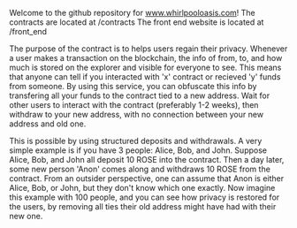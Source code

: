 Welcome to the github repository for www.whirlpooloasis.com!
 The contracts are located at /contracts
 The front end website is located at /front_end

 The purpose of the contract is to helps users regain their privacy. Whenever a user makes
    a transaction on the blockchain, the info of from, to, and how much is stored on the explorer
    and visible for everyone to see. This means that anyone can tell if you interacted with 'x' contract
    or recieved 'y' funds from someone. By using this service, you can obfuscate this info by transfering
    all your funds to the contract tied to a new address. Wait for other users to interact with the contract (preferably 1-2 weeks),
    then withdraw to your new address, with no connection between your new address and old one.

This is possible by using structured deposits and withdrawals. A very simple example is if you have 3
    people: Alice, Bob, and John. Suppose Alice, Bob, and John all deposit 10 ROSE into the contract. Then
    a day later, some new person 'Anon' comes along and withdraws 10 ROSE from the contract. From an outsider perspective,
    one can assume that Anon is either Alice, Bob, or John, but they don't know which one exactly. Now imagine this example with 100 people,
    and you can see how privacy is restored for the users, by removing all ties their old address might have had with their new one.